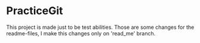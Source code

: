 # PracticeGit
This project is made just to be test abilities.
Those are some changes for the readme-files, I make this changes only on 'read_me' branch.
